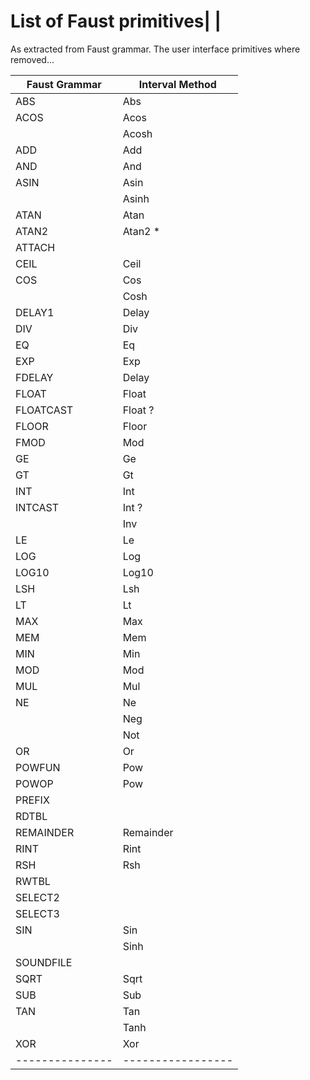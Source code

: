 # List of Faust primitives| |
As extracted from Faust grammar. The user interface primitives where removed...

| Faust Grammar   | Interval Method   |
| --------------- | ----------------- |
| ABS             | Abs               |
| ACOS            | Acos              |
|                 | Acosh             |
| ADD             | Add               |
| AND             | And               |
| ASIN            | Asin              |
|                 | Asinh             |
| ATAN            | Atan              |
| ATAN2           | Atan2 *           |
| ATTACH          |                   |
| CEIL            | Ceil              |
| COS             | Cos               |
|                 | Cosh              |
| DELAY1          | Delay             |
| DIV             | Div               |
| EQ              | Eq                |
| EXP             | Exp               |
| FDELAY          | Delay             |
| FLOAT           | Float             |
| FLOATCAST       | Float ?           |
| FLOOR           | Floor             |
| FMOD            | Mod               |
| GE              | Ge                |
| GT              | Gt                |
| INT             | Int               |
| INTCAST         | Int ?             |
|                 | Inv               |
| LE              | Le                |
| LOG             | Log               |
| LOG10           | Log10             |
| LSH             | Lsh               |
| LT              | Lt                |
| MAX             | Max               |
| MEM             | Mem               |
| MIN             | Min               |
| MOD             | Mod               |
| MUL             | Mul               |
| NE              | Ne                |
|                 | Neg               |
|                 | Not               |
| OR              | Or                |
| POWFUN          | Pow               |
| POWOP           | Pow               |
| PREFIX          |                   |
| RDTBL           |                   |
| REMAINDER       | Remainder         |
| RINT            | Rint              |
| RSH             | Rsh               |
| RWTBL           |                   |
| SELECT2         |                   |
| SELECT3         |                   |
| SIN             | Sin               |
|                 | Sinh              |
| SOUNDFILE       |                   |
| SQRT            | Sqrt              |
| SUB             | Sub               |
| TAN             | Tan               |
|                 | Tanh              |
| XOR             | Xor               |
| --------------- | ----------------- |
